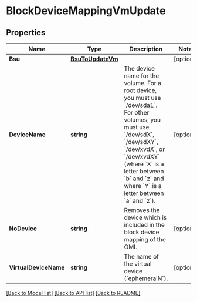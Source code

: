 # BlockDeviceMappingVmUpdate

## Properties

Name | Type | Description | Notes
------------ | ------------- | ------------- | -------------
**Bsu** | [**BsuToUpdateVm**](BsuToUpdateVm.md) |  | [optional] 
**DeviceName** | **string** | The device name for the volume. For a root device, you must use &#x60;/dev/sda1&#x60;. For other volumes, you must use &#x60;/dev/sdX&#x60;, &#x60;/dev/sdXY&#x60;, &#x60;/dev/xvdX&#x60;, or &#x60;/dev/xvdXY&#x60; (where &#x60;X&#x60; is a letter between &#x60;b&#x60; and &#x60;z&#x60; and where &#x60;Y&#x60; is a letter between &#x60;a&#x60; and &#x60;z&#x60;). | [optional] 
**NoDevice** | **string** | Removes the device which is included in the block device mapping of the OMI. | [optional] 
**VirtualDeviceName** | **string** | The name of the virtual device (&#x60;ephemeralN&#x60;). | [optional] 

[[Back to Model list]](../README.md#documentation-for-models) [[Back to API list]](../README.md#documentation-for-api-endpoints) [[Back to README]](../README.md)


